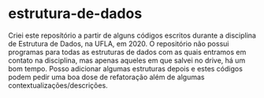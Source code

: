 # estrutura-de-dados

Criei este reposítório a partir de alguns códigos escritos durante a disciplina de Estrutura de Dados, na UFLA, em 2020. O repositório não possui programas para todas as estruturas de dados com as quais entramos em contato na disciplina, mas apenas aqueles em que salvei no drive, há um bom tempo. Posso adicionar algumas estruturas depois e estes códigos podem pedir uma boa dose de refatoração além de algumas contextualizações/descrições.
